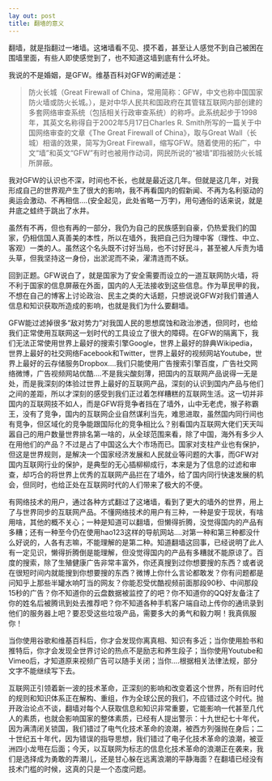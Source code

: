 ```yaml
---
lay out: post
title: 翻墙的意义
---
```


翻墙，就是指翻过一堵墙。这堵墙看不见、摸不着，甚至让人感觉不到自己被困在围墙里面，有些人即使感觉到了，也不知道这墙到底有什么坏处。

我说的不是婚姻，是GFW。维基百科对GFW的阐述是：

> 防火长城（Great Firewall of China，常用简称：GFW，中文也称中国国家防火墙或防火长城。），是对中华人民共和国政府在其管辖互联网内部创建的多套网络审查系统（包括相关行政审查系统）的称呼。此系统起步于1998年，其英文名称得自于2002年5月17日Charles R. Smith所写的一篇关于中国网络审查的文章《The Great Firewall of China》，取与Great Wall（长城）相谐的效果，简写为Great Firewall，缩写GFW。随着使用的拓广，中文“墙”和英文“GFW”有时也被用作动词，网民所说的“被墙”即指被防火长城所屏蔽。

我对GFW的认识也不深，时间也不长，也就是最近这几年。但就是这几年，对我形成自己的世界观产生了很大的影响，我不再看国内的假新闻、不再为名利驱动的奥运会激动、不再相信….(安全起见，此处省略一万字)，用句通俗的话来说，就是井底之蛙终于跳出了水井。

虽然有不再，但也有再的一部分，我仍为自己的民族感到自豪，仍热爱我们的国家，仍相信国人真善美的本性，所以在墙外，我把自己归为理中客（理性、中立、客观）一类的人。虽然这个名头既不讨好当局，也不讨好民斗，甚至被人斥责为墙头草，但我坚持这一身份，出淤泥而不染，濯清涟而不妖。

回到正题。GFW说白了，就是国家为了安全需要而设立的一道互联网防火墙，将不利于国家的信息屏蔽在外面，国内的人无法接收到这些信息。作为草民甲的我，不想在自己的博客上讨论政治、民主之类的大话题，只想说说GFW对我们普通人信息和知识获取所造成的影响，也就是我们为什么要翻墙。

GFW能过滤掉很多“敌对势力”对我国人民的思想腐蚀和政治渗透，但同时，也给我们正常使用互联网这一划时代的工具设立了很大的障碍。在GFW的隔离下，我们无法正常使用世界上最好的搜索引擎Google，世界上最好的辞典Wikipedia，世界上最好的社交网络Facebook和Twitter，世界上最好的视频网站Youtube，世界上最好的云存储服务Dropbox….我们只能使用广告搜索引擎百度，广告社交网络微博，广告视频网站优酷….不是我尖酸刻薄，把国内的互联网产品说得一无是处，而是我深刻的体验过世界上最好的互联网产品，深刻的认识到国内产品与他们之间的差距，所以才深刻的感受到我们正过着怎样糟糕的互联网生活。这一切并非国内的互联网技不如人，而是GFW将竞争者挡在了墙外，山中无老虎，猴子称霸王，没有了竞争，国内的互联网企业自然谋利当先，难思进取，虽然国内同行间也有竞争，但区域化的竞争能跟国际化的竞争相比么？别看国内互联网大佬们天天叫嚣自己的用户数量世界排名第一啥的，从全球范围来看，除了中国，海外有多少人在用他们的产品？不过是占了中国这么大个市场而已。国家对支柱产业也有保护，但这是世界规则，是解决一个国家经济发展和人民就业等问题的大事，而GFW对国内互联网行业的保护，是典型的无心插柳柳成行，本来是为了信息的过滤和审查，却巧合的将世界上优秀的互联网产品拦在了墙外，给了国内同行快速发展的机会，但同时，也给正处在互联网时代的人们带来了极大的不便。

有网络技术的用户，通过各种方式翻过了这堵墙，看到了更大的墙外的世界，用上了与世界同步的互联网产品。不懂网络技术的用户有三种，一种是安于现状，有啥用啥，其他的概不关心；一种是知道可以翻墙，但懒得折腾，没觉得国内的产品有多糟；还有一种至今仍在使用hao123这样的导航网站….对第一种和第三种都没什么好说的，人各有志嘛，不能理解的是第二种。知道翻墙这回事，已经说明了此人有一定见识，懒得折腾倒是能理解，但没觉得国内的产品有多糟就不能原谅了。百度的搜索，除了生殖健康广告非常丰富外，你还真搜到过你想要搜的东西？或者说在很短时间内就能搜到你想要搜的东西？微博上你什么言论都敢发？你有问题都是问知乎上那些半罐水响叮当的网友？你能忍受优酷视频前面那段90秒、中间那段15秒的广告？你不知道你的云盘数据被监控了的吧？你不知道你的QQ好友备注了你的姓名后被腾讯到处去推荐吧？你不知道各种手机客户端自动上传你的通讯录到他们的服务器上吧？要忍受这些垃圾产品，需要多大的勇气和毅力啊！我真佩服你！

当你使用谷歌和维基百科后，你才会发现你离真相、知识有多近；当你使用脸书和推特后，你才会发现全世界讨论的热点不是励志和养生段子；当你使用Youtube和Vimeo后，才知道原来视频广告可以随手关闭；当你….根据相关法律法规，部分文字不能继续写下去。

互联网正引领着新一波的技术革命，正深刻的影响和改变着这个世界，所有旧时代的规则和知识体系正在解构、重组，作为全球公民的我们，不应错过这个时代。抛开政治论点不谈，翻墙对每个人获取信息和知识非常重要，它能影响一代甚至几代人的素质，也就会影响国家的整体素质，已经有人提出警示：十九世纪七十年代，因为满清闭关锁国，我们错过了电气化技术革命的浪潮，被西方列强抛在身后；二十世纪五十年代，因为错误的指导思想，我们错过了电子化技术革命的浪潮，被亚洲四小龙甩在后面；今天，以互联网为标志的信息化技术革命的浪潮正在袭来，我们是选择成为勇敢的弄潮儿，还是甘心躲在远离浪潮的平静海面？在翻墙已经没有技术门槛的时候，这真的只是一个态度问题。
